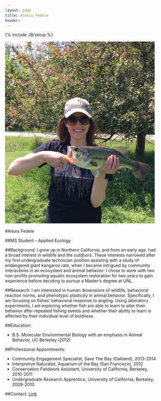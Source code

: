 ```yaml
---
layout: page
title: Alexis Fedele
header: 
--- 
```


{% include JB/setup %}

![center](/figs/afedele.jpg)

#Alexis Fedele

##MS Student – Applied Ecology 

##Background:
I grew up in Northern California, and from an early age, had a broad interest in wildlife and the outdoors. These interests narrowed after my first undergraduate technician position assisting with a study of endangered giant kangaroo rats, when I became intrigued by community interactions in an ecosystem and animal behavior. I chose to work with two non-profits promoting aquatic ecosystem restoration for two years to gain experience before deciding to pursue a Master’s degree at UNL. 

##Research:
I am interested in human dimensions of wildlife, behavioral reaction norms, and phenotypic plasticity in animal behavior. Specifically, I am focusing on fishes’ behavioral response to angling. Using laboratory experiments, I am exploring whether fish are able to learn to alter their behavior after repeated fishing events and whether their ability to learn is affected by their individual level of boldness. 

##Education: 
* B.S. Molecular Environmental Biology with an emphasis in Animal Behavior, UC Berkeley (2012) 

##Professional Appointments: 
* Community Engagement Specialist, Save The Bay (Oakland), 2013-2014
* Interpretive Naturalist, Aquarium of the Bay (San Francisco), 2012
* Conservation Fieldwork Assistant, University of California, Berkeley, 2010-2011
* Undergraduate Research Apprentice, University of California, Berkeley, 2009-2010

##Contact: 
[Link](http://snr.unl.edu/aboutus/who/people/graduatestudent-member.asp?pid=2046)
